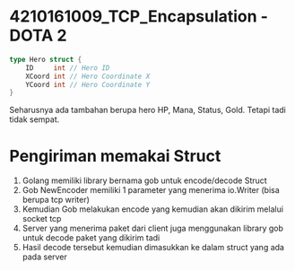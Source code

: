 # 4210161009_TCP_Encapsulation - DOTA 2
```go
type Hero struct {
	ID     int // Hero ID
	XCoord int // Hero Coordinate X
	YCoord int // Hero Coordinate Y
}
```
Seharusnya ada tambahan berupa hero HP, Mana, Status, Gold. Tetapi tadi tidak sempat.

# Pengiriman memakai Struct
1. Golang memiliki library bernama gob untuk encode/decode Struct
2. Gob NewEncoder memiliki 1 parameter yang menerima io.Writer (bisa berupa tcp writer)
3. Kemudian Gob melakukan encode yang kemudian akan dikirim melalui socket tcp
4. Server yang menerima paket dari client juga menggunakan library gob untuk decode paket yang dikirim tadi
5. Hasil decode tersebut kemudian dimasukkan ke dalam struct yang ada pada server